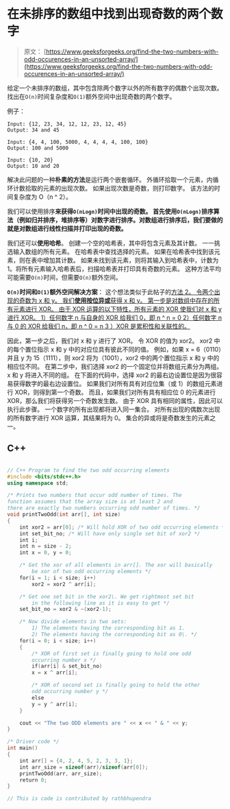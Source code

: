# 在未排序的数组中找到出现奇数的两个数字

> 原文： [https://www.geeksforgeeks.org/find-the-two-numbers-with-odd-occurences-in-an-unsorted-array/](https://www.geeksforgeeks.org/find-the-two-numbers-with-odd-occurences-in-an-unsorted-array/)

给定一个未排序的数组，其中包含除两个数字以外的所有数字的偶数个出现次数。 找出在`O(n)`时间复杂度和`O(1)`额外空间中出现奇数的两个数字。

例子：

```
Input: {12, 23, 34, 12, 12, 23, 12, 45}
Output: 34 and 45

Input: {4, 4, 100, 5000, 4, 4, 4, 4, 100, 100}
Output: 100 and 5000

Input: {10, 20}
Output: 10 and 20

```



解决此问题的一种**朴素的方法**是运行两个嵌套循环。 外循环拾取一个元素，内循环计数拾取的元素的出现次数。 如果出现次数是奇数，则打印数字。 该方法的时间复杂度为 O（n ^ 2）。

我们可以使用排序**来获得`O(nLogn)`时间中出现的奇数。 首先使用`O(nLogn)`排序算法（例如归并排序，堆排序等）对数字进行排序。对数组进行排序后，我们要做的就是对数组进行线性扫描并打印出现的奇数。**

我们还可以**使用哈希**。 创建一个空的哈希表，其中将包含元素及其计数。 一一挑选输入数组的所有元素。 在哈希表中查找选择的元素。 如果在哈希表中找到该元素，则在表中增加其计数。 如果未找到该元素，则将其输入到哈希表中，计数为 1。将所有元素输入哈希表后，扫描哈希表并打印具有奇数的元素。 这种方法平均可能需要`O(n)`时间，但需要`O(n)`额外空间。

**`O(n)`时间和`O(1)`额外空间解决方案**：
这个想法类似于此帖子的[方法 2。 令两个出现的奇数为 x 和 y。 我们**使用按位异或**获得 x 和 y。 第一步是对数组中存在的所有元素进行 XOR。 由于 XOR 运算的以下特性，所有元素的 XOR 使我们对 x 和 y 进行 XOR。
1）任何数字 n 与自身的 XOR 给我们 0，即 n ^ n = 0
2）任何数字 n 与 0 的 XOR 给我们 n，即 n ^ 0 = n
3 ）XOR 是累积性和关联性的。](https://www.geeksforgeeks.org/find-two-non-repeating-elements-in-an-array-of-repeating-elements/)

因此，第一步之后，我们对 x 和 y 进行了 XOR。 令 XOR 的值为 xor2。 xor2 中的每个置位指示 x 和 y 中的对应位具有彼此不同的值。 例如，如果 x = 6（0110）并且 y 为 15（1111），则 xor2 将为（1001），xor2 中的两个置位指示 x 和 y 中的相应位不同。 在第二步中，我们选择 xor2 的一个固定位并将数组元素分为两组。 x 和 y 将进入不同的组。 在下面的代码中，选择 xor2 的最右边设置位是因为很容易获得数字的最右边设置位。 如果我们对所有具有对应位集（或 1）的数组元素进行 XOR，则得到第一个奇数。 而且，如果我们对所有具有相应位 0 的元素进行 XOR，那么我们将获得另一个奇数发生数。 由于 XOR 具有相同的属性，因此可以执行此步骤。 一个数字的所有出现都将进入同一集合。 对所有出现的偶数次出现的所有数字进行 XOR 运算，其结果将为 0。 集合的异或将是奇数发生的元素之一。

## C++ 

```cpp

// C++ Program to find the two odd occurring elements  
#include <bits/stdc++.h> 
using namespace std; 

/* Prints two numbers that occur odd number of times. The  
function assumes that the array size is at least 2 and  
there are exactly two numbers occurring odd number of times. */
void printTwoOdd(int arr[], int size)  
{  
    int xor2 = arr[0]; /* Will hold XOR of two odd occurring elements */
    int set_bit_no; /* Will have only single set bit of xor2 */
    int i;  
    int n = size - 2;  
    int x = 0, y = 0;  

    /* Get the xor of all elements in arr[]. The xor will basically  
        be xor of two odd occurring elements */
    for(i = 1; i < size; i++)  
        xor2 = xor2 ^ arr[i];  

    /* Get one set bit in the xor2\. We get rightmost set bit  
        in the following line as it is easy to get */
    set_bit_no = xor2 & ~(xor2-1);  

    /* Now divide elements in two sets:  
        1) The elements having the corresponding bit as 1.  
        2) The elements having the corresponding bit as 0\. */
    for(i = 0; i < size; i++)  
    {  
        /* XOR of first set is finally going to hold one odd  
        occurring number x */
        if(arr[i] & set_bit_no)  
        x = x ^ arr[i];  

        /* XOR of second set is finally going to hold the other  
        odd occurring number y */
        else
        y = y ^ arr[i];  
    }  

    cout << "The two ODD elements are " << x << " & " << y;  
}  

/* Driver code */
int main()  
{  
    int arr[] = {4, 2, 4, 5, 2, 3, 3, 1};  
    int arr_size = sizeof(arr)/sizeof(arr[0]);  
    printTwoOdd(arr, arr_size);  
    return 0;  
}  

// This is code is contributed by rathbhupendra 

```